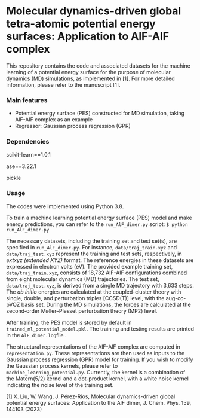 # Molecular dynamics-driven global tetra-atomic potential energy surfaces: Application to AlF-AlF complex

This repository contains the code and associated datasets for the machine learning of a potential energy surface for the purpose of molecular dynamics (MD) simulations, as implemented in [1]. For more detailed information, please refer to the manuscript [1].

### Main features

- Potential energy surface (PES) constructed for MD simulation, taking AlF-AlF complex as an example
- Regressor: Gaussian process regression (GPR)

### Dependencies
scikit-learn==1.0.1

ase==3.22.1

pickle

### Usage
The codes were implemented using Python 3.8.

To train a machine learning potential energy surface (PES) model and make energy predictions, you can refer to the `run_AlF_dimer.py` script:
`$ python run_AlF_dimer.py`

The necessary datasets, including the training set and test set(s), are specified in `run_AlF_dimer.py`. For instance, `data/traj_train.xyz` and `data/traj_test.xyz` represent the training and test sets, respectively, in *extxyz (extended XYZ)* format. The reference energies in these datasets are expressed in electron volts (eV). The provided example training set, `data/traj_train.xyz`, consists of 18,732 AlF-AlF configurations combined from eight molecular dynamics (MD) trajectories. The test set,  `data/traj_test.xyz`, is derived from a single MD trajectory with 3,633 steps. The *ab initio* energies are calculated at the coupled-cluster theory with single, double, and perturbation triples [CCSD(T)] level, with the aug-cc-pVQZ basis set. During the MD simulations, the forces are calculated at the second‐order Møller–Plesset perturbation theory (MP2) level.

After training, the PES model is stored by default in `trained_ml_potential_model.pkl`. The training and testing results are printed in the  `AlF_dimer.log`file .

The structural representations of the AlF-AlF complex are computed in `representation.py`. These representations are then used as inputs to the Gaussian process regression (GPR) model for training. If you wish to modify the Gaussian process kernels, please refer to `machine_learning_potential.py`. Currently, the kernel is a combination of the Matern(5/2) kernel and a dot-product kernel, with a white noise kernel indicating the noise level of the training set.

[1] X. Liu, W. Wang, J. Pérez-Ríos, Molecular dynamics-driven global potential energy surfaces: Application to the AlF dimer, J. Chem. Phys. 159, 144103 (2023)
